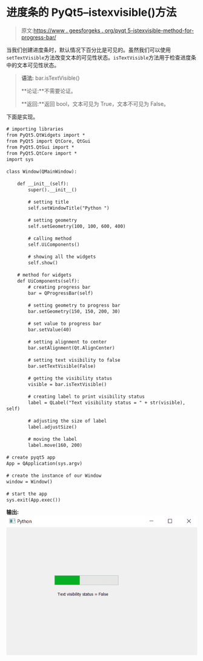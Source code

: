 # 进度条的 PyQt5–istexvisible()方法

> 原文:[https://www . geesforgeks . org/pyqt 5-istexvisible-method-for-progress-bar/](https://www.geeksforgeeks.org/pyqt5-istextvisible-method-for-progress-bar/)

当我们创建进度条时，默认情况下百分比是可见的。虽然我们可以使用`setTextVisible`方法改变文本的可见性状态。`isTextVisible`方法用于检查进度条中的文本可见性状态。

> **语法:** bar.isTextVisible()
> 
> **论证:**不需要论证。
> 
> **返回:**返回 bool，文本可见为 True，文本不可见为 False。

下面是实现。

```
# importing libraries
from PyQt5.QtWidgets import * 
from PyQt5 import QtCore, QtGui
from PyQt5.QtGui import * 
from PyQt5.QtCore import * 
import sys

class Window(QMainWindow):

    def __init__(self):
        super().__init__()

        # setting title
        self.setWindowTitle("Python ")

        # setting geometry
        self.setGeometry(100, 100, 600, 400)

        # calling method
        self.UiComponents()

        # showing all the widgets
        self.show()

    # method for widgets
    def UiComponents(self):
        # creating progress bar
        bar = QProgressBar(self)

        # setting geometry to progress bar
        bar.setGeometry(150, 150, 200, 30)

        # set value to progress bar
        bar.setValue(40)

        # setting alignment to center
        bar.setAlignment(Qt.AlignCenter)

        # setting text visibility to false
        bar.setTextVisible(False)

        # getting the visibility status
        visible = bar.isTextVisible()

        # creating label to print visibility status
        label = QLabel("Text visibility status = " + str(visible), self)

        # adjusting the size of label
        label.adjustSize()

        # moving the label
        label.move(160, 200)

# create pyqt5 app
App = QApplication(sys.argv)

# create the instance of our Window
window = Window()

# start the app
sys.exit(App.exec())
```

**输出:**
![](img/e845643b1f36801a5140f514397b8077.png)